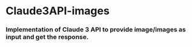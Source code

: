 # Claude3API-images

### Implementation of Claude 3 API to provide image/images as input and get the response.
